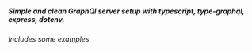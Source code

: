 ##### Simple and clean GraphQl server setup with typescript, type-graphql, express, dotenv.
###### Includes some examples
